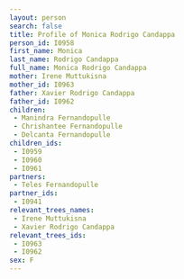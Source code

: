 ```yaml
---
layout: person
search: false
title: Profile of Monica Rodrigo Candappa
person_id: I0958
first_name: Monica
last_name: Rodrigo Candappa
full_name: Monica Rodrigo Candappa
mother: Irene Muttukisna
mother_id: I0963
father: Xavier Rodrigo Candappa
father_id: I0962
children:
 - Manindra Fernandopulle
 - Chrishantee Fernandopulle
 - Delcanta Fernandopulle
children_ids:
 - I0959
 - I0960
 - I0961
partners:
 - Teles Fernandopulle
partner_ids:
 - I0941
relevant_trees_names:
 - Irene Muttukisna
 - Xavier Rodrigo Candappa
relevant_trees_ids:
 - I0963
 - I0962
sex: F
---
```


